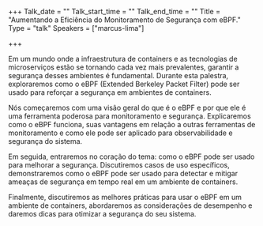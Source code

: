 +++
Talk_date = ""
Talk_start_time = ""
Talk_end_time = ""
Title = "Aumentando a Eficiência do Monitoramento de Segurança com eBPF."
Type = "talk"
Speakers = ["marcus-lima"]

+++

Em um mundo onde a infraestrutura de containers e as tecnologias de microserviços estão se tornando cada vez mais prevalentes, garantir a segurança desses ambientes é fundamental. Durante esta palestra, exploraremos como o eBPF (Extended Berkeley Packet Filter) pode ser usado para reforçar a segurança em ambientes de containers.

Nós começaremos com uma visão geral do que é o eBPF e por que ele é uma ferramenta poderosa para monitoramento e segurança. Explicaremos como o eBPF funciona, suas vantagens em relação a outras ferramentas de monitoramento e como ele pode ser aplicado para observabilidade e segurança do sistema.

Em seguida, entraremos no coração do tema: como o eBPF pode ser usado para melhorar a segurança. Discutiremos casos de uso específicos, demonstraremos como o eBPF pode ser usado para detectar e mitigar ameaças de segurança em tempo real em um ambiente de containers.

Finalmente, discutiremos as melhores práticas para usar o eBPF em um ambiente de containers, abordaremos as considerações de desempenho e daremos dicas para otimizar a segurança do seu sistema.
